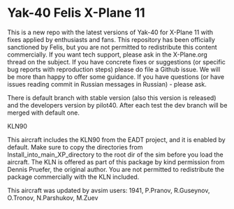 # Yak-40 Felis X-Plane 11

This is a new repo with the latest versions of Yak-40 for X-Plane 11 with fixes applied by enthusiasts and fans.
This repository has been officially sanctioned by Felis, but you are not permitted to redistribute this content commercially.
If you want tech support, please ask in the X-Plane.org thread on the subject.
If you have concrete fixes or suggestions (or specific bug reports with reproduction steps) please do file a Github issue. We will be more than happy to offer some guidance. 
If you have questions (or have issues reading commit in Russian messages in Russian) - please ask.

There is default branch with stable version (also this version is released) and the developers version by pilot40. After each test the dev branch will be merged with default one.

KLN90

This aircraft includes the KLN90 from the EADT project, and it is enabled by default.
Make sure to copy the directories from Install_into_main_XP_directory to the root dir of the sim before you load the aircraft.
The KLN is offered as part of this package by kind permission from Dennis Pruefer, the original author. You are not permitted to redistribute the package commercially with the KLN included.

This aircraft was updated by avsim users: 1941, P.Pranov, R.Guseynov, O.Tronov, N.Parshukov, M.Zuev
